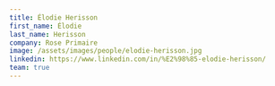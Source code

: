 ```yaml
---
title: Élodie Herisson
first_name: Élodie
last_name: Herisson
company: Rose Primaire
image: /assets/images/people/elodie-herisson.jpg
linkedin: https://www.linkedin.com/in/%E2%98%85-elodie-herisson/
team: true
---
```

